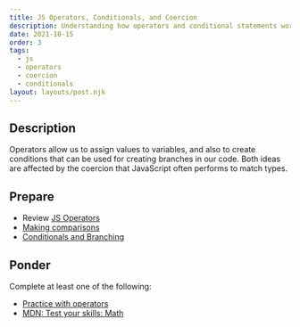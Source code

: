 ```yaml
---
title: JS Operators, Conditionals, and Coercion
description: Understanding how operators and conditional statements work in Javascript and the role that coercion plays when using them.
date: 2021-10-15
order: 3
tags:
  - js
  - operators
  - coercion
  - conditionals
layout: layouts/post.njk
---
```


## Description

Operators allow us to assign values to variables, and also to create conditions that can be used for creating branches in our code. Both ideas are affected by the coercion that JavaScript often performs to match types.

## Prepare

- Review [JS Operators](https://www.w3schools.com/jsref/jsref_operators.asp)
- [Making comparisons](prepare1/)
- [Conditionals and Branching](prepare2/)

## Ponder

Complete at least one of the following:

- [Practice with operators](ponder1/)
- [MDN: Test your skills: Math](https://developer.mozilla.org/en-US/docs/Learn/JavaScript/First_steps/Test_your_skills:_Math)
